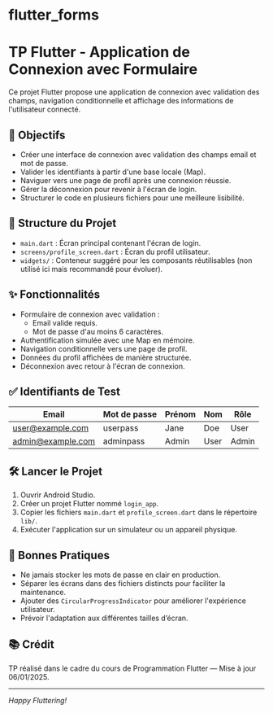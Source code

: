# flutter_forms

# TP Flutter - Application de Connexion avec Formulaire

Ce projet Flutter propose une application de connexion avec validation des champs, navigation conditionnelle et affichage des informations de l'utilisateur connecté.

## 🎯 Objectifs

- Créer une interface de connexion avec validation des champs email et mot de passe.
- Valider les identifiants à partir d'une base locale (Map).
- Naviguer vers une page de profil après une connexion réussie.
- Gérer la déconnexion pour revenir à l'écran de login.
- Structurer le code en plusieurs fichiers pour une meilleure lisibilité.

## 📁 Structure du Projet

- `main.dart` : Écran principal contenant l'écran de login.
- `screens/profile_screen.dart` : Écran du profil utilisateur.
- `widgets/` : Conteneur suggéré pour les composants réutilisables (non utilisé ici mais recommandé pour évoluer).

## ✨ Fonctionnalités

- Formulaire de connexion avec validation :
    - Email valide requis.
    - Mot de passe d'au moins 6 caractères.
- Authentification simulée avec une Map en mémoire.
- Navigation conditionnelle vers une page de profil.
- Données du profil affichées de manière structurée.
- Déconnexion avec retour à l'écran de connexion.

## ✅ Identifiants de Test

| Email               | Mot de passe | Prénom | Nom  | Rôle  |
|--------------------|--------------|--------|------|-------|
| user@example.com   | userpass     | Jane   | Doe  | User  |
| admin@example.com  | adminpass    | Admin  | User | Admin |

## 🛠️ Lancer le Projet

1. Ouvrir Android Studio.
2. Créer un projet Flutter nommé `login_app`.
3. Copier les fichiers `main.dart` et `profile_screen.dart` dans le répertoire `lib/`.
4. Exécuter l'application sur un simulateur ou un appareil physique.

## 🔐 Bonnes Pratiques

- Ne jamais stocker les mots de passe en clair en production.
- Séparer les écrans dans des fichiers distincts pour faciliter la maintenance.
- Ajouter des `CircularProgressIndicator` pour améliorer l'expérience utilisateur.
- Prévoir l'adaptation aux différentes tailles d’écran.

## 📚 Crédit

TP réalisé dans le cadre du cours de Programmation Flutter — Mise à jour 06/01/2025.

---

*Happy Fluttering!*
